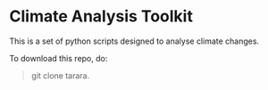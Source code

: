 # Climate Analysis Toolkit

This is a set of python scripts designed to analyse climate changes.

To download this repo, do:

> git clone tarara.
> 
